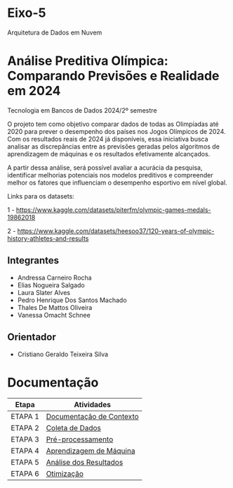 # Eixo-5
Arquitetura de Dados em Nuvem

# Análise Preditiva Olímpica: Comparando Previsões e Realidade em 2024
Tecnologia em Bancos de Dados
2024/2º semestre

O projeto tem como objetivo comparar dados de todas as Olimpíadas até 2020 para prever o desempenho dos países nos Jogos Olímpicos de 2024. Com os resultados reais de 2024 já disponíveis, essa iniciativa busca analisar as discrepâncias entre as previsões geradas pelos algoritmos de aprendizagem de máquinas e os resultados efetivamente alcançados. 

A partir dessa análise, será possível avaliar a acurácia da pesquisa, identificar melhorias potenciais nos modelos preditivos e compreender melhor os fatores que influenciam o desempenho esportivo em nível global.

Links para os datasets: 

1 - https://www.kaggle.com/datasets/piterfm/olympic-games-medals-19862018

2 - https://www.kaggle.com/datasets/heesoo37/120-years-of-olympic-history-athletes-and-results

## Integrantes
* Andressa Carneiro Rocha
* Elias Nogueira Salgado
* Laura Slater Alves
* Pedro Henrique Dos Santos Machado
* Thales De Mattos Oliveira
* Vanessa Omacht Schnee

## Orientador
* Cristiano Geraldo Teixeira Silva

# Documentação

| Etapa         | Atividades |
|  :----:   | ----------- |
| ETAPA 1        |[Documentação de Contexto](projeto/inicio_do_projeto.md) |
| ETAPA 2        |[Coleta de Dados](projeto/coleta_dados.md) |
| ETAPA 3        |[Pré-processamento](projeto/pre_processamento.md) |
| ETAPA 4        |[Aprendizagem de Máquina](projeto/aprendizado_maquina_rev.md)|
| ETAPA 5        |[Análise dos Resultados](projeto/analise_resultados.md) |
| ETAPA 6        |[Otimização](projeto/Otimizacao.md) |

